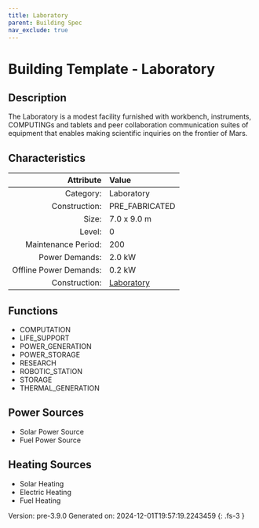 ```yaml
---
title: Laboratory
parent: Building Spec
nav_exclude: true
---
```

# Building Template - Laboratory

## Description
The Laboratory is a modest facility furnished with workbench, instruments, COMPUTINGs and tablets and peer collaboration communication suites of equipment that enables making scientific inquiries on the frontier of Mars.

## Characteristics

| Attribute      | Value |
|--------:|:------|
|Category:|Laboratory|
|Construction:|PRE_FABRICATED|
|Size:|7.0 x 9.0 m|
|Level:|0|
|Maintenance Period:|200|
|Power Demands:|2.0 kW|
|Offline Power Demands:|0.2 kW|
|Construction:|[Laboratory](../construction/laboratory.html)|

## Functions
      
- COMPUTATION
- LIFE_SUPPORT
- POWER_GENERATION
- POWER_STORAGE
- RESEARCH
- ROBOTIC_STATION
- STORAGE
- THERMAL_GENERATION


## Power Sources
      
- Solar Power Source
- Fuel Power Source

## Heating Sources

- Solar Heating
- Electric Heating
- Fuel Heating

Version: pre-3.9.0 Generated on: 2024-12-01T19:57:19.2243459
{: .fs-3 }